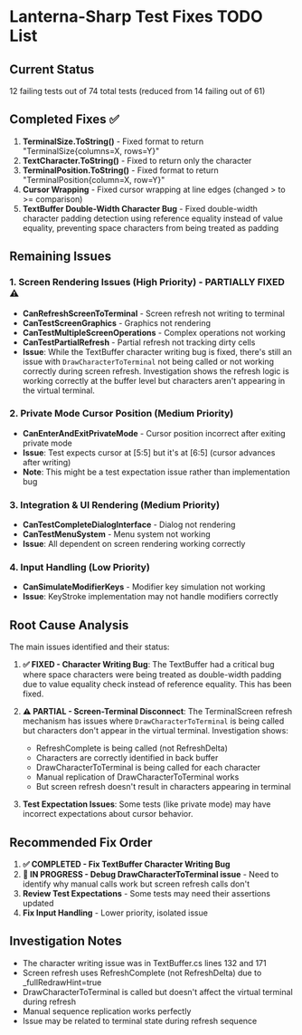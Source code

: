 # Lanterna-Sharp Test Fixes TODO List

## Current Status
12 failing tests out of 74 total tests (reduced from 14 failing out of 61)

## Completed Fixes ✅
1. **TerminalSize.ToString()** - Fixed format to return "TerminalSize{columns=X, rows=Y}"
2. **TextCharacter.ToString()** - Fixed to return only the character
3. **TerminalPosition.ToString()** - Fixed format to return "TerminalPosition{column=X, row=Y}"
4. **Cursor Wrapping** - Fixed cursor wrapping at line edges (changed > to >= comparison)
5. **TextBuffer Double-Width Character Bug** - Fixed double-width character padding detection using reference equality instead of value equality, preventing space characters from being treated as padding

## Remaining Issues

### 1. Screen Rendering Issues (High Priority) - PARTIALLY FIXED ⚠️
- **CanRefreshScreenToTerminal** - Screen refresh not writing to terminal
- **CanTestScreenGraphics** - Graphics not rendering
- **CanTestMultipleScreenOperations** - Complex operations not working
- **CanTestPartialRefresh** - Partial refresh not tracking dirty cells
- **Issue**: While the TextBuffer character writing bug is fixed, there's still an issue with `DrawCharacterToTerminal` not being called or not working correctly during screen refresh. Investigation shows the refresh logic is working correctly at the buffer level but characters aren't appearing in the virtual terminal.

### 2. Private Mode Cursor Position (Medium Priority)
- **CanEnterAndExitPrivateMode** - Cursor position incorrect after exiting private mode
- **Issue**: Test expects cursor at [5:5] but it's at [6:5] (cursor advances after writing)
- **Note**: This might be a test expectation issue rather than implementation bug

### 3. Integration & UI Rendering (Medium Priority)
- **CanTestCompleteDialogInterface** - Dialog not rendering
- **CanTestMenuSystem** - Menu system not working
- **Issue**: All dependent on screen rendering working correctly

### 4. Input Handling (Low Priority)
- **CanSimulateModifierKeys** - Modifier key simulation not working
- **Issue**: KeyStroke implementation may not handle modifiers correctly

## Root Cause Analysis

The main issues identified and their status:

1. **✅ FIXED - Character Writing Bug**: The TextBuffer had a critical bug where space characters were being treated as double-width padding due to value equality check instead of reference equality. This has been fixed.

2. **⚠️ PARTIAL - Screen-Terminal Disconnect**: The TerminalScreen refresh mechanism has issues where `DrawCharacterToTerminal` is being called but characters don't appear in the virtual terminal. Investigation shows:
   - RefreshComplete is being called (not RefreshDelta)
   - Characters are correctly identified in back buffer
   - DrawCharacterToTerminal is being called for each character
   - Manual replication of DrawCharacterToTerminal works
   - But screen refresh doesn't result in characters appearing in terminal

3. **Test Expectation Issues**: Some tests (like private mode) may have incorrect expectations about cursor behavior.

## Recommended Fix Order

1. **✅ COMPLETED - Fix TextBuffer Character Writing Bug**
2. **🔄 IN PROGRESS - Debug DrawCharacterToTerminal issue** - Need to identify why manual calls work but screen refresh calls don't
3. **Review Test Expectations** - Some tests may need their assertions updated
4. **Fix Input Handling** - Lower priority, isolated issue

## Investigation Notes

- The character writing issue was in TextBuffer.cs lines 132 and 171
- Screen refresh uses RefreshComplete (not RefreshDelta) due to _fullRedrawHint=true
- DrawCharacterToTerminal is called but doesn't affect the virtual terminal during refresh
- Manual sequence replication works perfectly
- Issue may be related to terminal state during refresh sequence